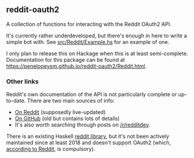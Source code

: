 ## reddit-oauth2

A collection of functions for interacting with the Reddit OAuth2 API.

It's currently rather underdeveloped, but there's enough in here to write a simple bot with.
See [src/Reddit/Example.hs](https://github.com/penelopeysm/reddit-oauth2/blob/main/src/Reddit/Example.hs) for an example of one.

I only plan to release this on Hackage when this is at least semi-complete.
Documentation for this package can be found at https://penelopeysm.github.io/reddit-oauth2/Reddit.html.

### Other links

Reddit's own documentation of the API is not particularly complete or up-to-date.
There are two main sources of info:

 - [On Reddit](https://www.reddit.com/dev/api/) (supposedly live-updated)
 - [On GitHub](https://github.com/reddit-archive/reddit/wiki) (old but contains lots of details)
 - It's also worth searching through posts on [/r/redditdev](https://www.reddit.com/r/redditdev).

There is an existing Haskell [reddit library](https://hackage.haskell.org/package/reddit), but it's not been actively maintained since at least 2018 and doesn't support OAuth2 (which, [according to Reddit](https://github.com/reddit-archive/reddit/wiki/API), is compulsory).
